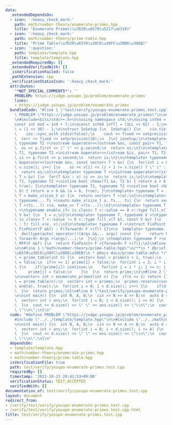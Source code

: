 ```yaml
---
data:
  _extendedDependsOn:
  - icon: ':heavy_check_mark:'
    path: math/number-theory/enumerate-primes.hpp
    title: "Enumerate Primes(\u7D20\u6570\u5217\u6319)"
  - icon: ':heavy_check_mark:'
    path: math/number-theory/prime-table.hpp
    title: "Prime Table(\u7D20\u6570\u30C6\u30FC\u30D6\u30EB)"
  - icon: ':question:'
    path: template/template.hpp
    title: template/template.hpp
  _extendedRequiredBy: []
  _extendedVerifiedWith: []
  _isVerificationFailed: false
  _pathExtension: cpp
  _verificationStatusIcon: ':heavy_check_mark:'
  attributes:
    '*NOT_SPECIAL_COMMENTS*': ''
    PROBLEM: https://judge.yosupo.jp/problem/enumerate_primes
    links:
    - https://judge.yosupo.jp/problem/enumerate_primes
  bundledCode: "#line 1 \"test/verify/yosupo-enumerate-primes.test.cpp\"\n#define\
    \ PROBLEM \"https://judge.yosupo.jp/problem/enumerate_primes\"\n\n#line 1 \"template/template.hpp\"\
    \n#include<bits/stdc++.h>\n\nusing namespace std;\n\nusing int64 = long long;\n\
    const int mod = 1e9 + 7;\n\nconst int64 infll = (1LL << 62) - 1;\nconst int inf\
    \ = (1 << 30) - 1;\n\nstruct IoSetup {\n  IoSetup() {\n    cin.tie(nullptr);\n\
    \    ios::sync_with_stdio(false);\n    cout << fixed << setprecision(10);\n  \
    \  cerr << fixed << setprecision(10);\n  }\n} iosetup;\n\ntemplate< typename T1,\
    \ typename T2 >\nostream &operator<<(ostream &os, const pair< T1, T2 >& p) {\n\
    \  os << p.first << \" \" << p.second;\n  return os;\n}\n\ntemplate< typename\
    \ T1, typename T2 >\nistream &operator>>(istream &is, pair< T1, T2 > &p) {\n \
    \ is >> p.first >> p.second;\n  return is;\n}\n\ntemplate< typename T >\nostream\
    \ &operator<<(ostream &os, const vector< T > &v) {\n  for(int i = 0; i < (int)\
    \ v.size(); i++) {\n    os << v[i] << (i + 1 != v.size() ? \" \" : \"\");\n  }\n\
    \  return os;\n}\n\ntemplate< typename T >\nistream &operator>>(istream &is, vector<\
    \ T > &v) {\n  for(T &in : v) is >> in;\n  return is;\n}\n\ntemplate< typename\
    \ T1, typename T2 >\ninline bool chmax(T1 &a, T2 b) { return a < b && (a = b,\
    \ true); }\n\ntemplate< typename T1, typename T2 >\ninline bool chmin(T1 &a, T2\
    \ b) { return a > b && (a = b, true); }\n\ntemplate< typename T = int64 >\nvector<\
    \ T > make_v(size_t a) {\n  return vector< T >(a);\n}\n\ntemplate< typename T,\
    \ typename... Ts >\nauto make_v(size_t a, Ts... ts) {\n  return vector< decltype(make_v<\
    \ T >(ts...)) >(a, make_v< T >(ts...));\n}\n\ntemplate< typename T, typename V\
    \ >\ntypename enable_if< is_class< T >::value == 0 >::type fill_v(T &t, const\
    \ V &v) {\n  t = v;\n}\n\ntemplate< typename T, typename V >\ntypename enable_if<\
    \ is_class< T >::value != 0 >::type fill_v(T &t, const V &v) {\n  for(auto &e\
    \ : t) fill_v(e, v);\n}\n\ntemplate< typename F >\nstruct FixPoint : F {\n  explicit\
    \ FixPoint(F &&f) : F(forward< F >(f)) {}\n\n  template< typename... Args >\n\
    \  decltype(auto) operator()(Args &&... args) const {\n    return F::operator()(*this,\
    \ forward< Args >(args)...);\n  }\n};\n \ntemplate< typename F >\ninline decltype(auto)\
    \ MFP(F &&f) {\n  return FixPoint< F >{forward< F >(f)};\n}\n#line 4 \"test/verify/yosupo-enumerate-primes.test.cpp\"\
    \n\n#line 1 \"math/number-theory/prime-table.hpp\"\n/**\n * @brief Prime Table(\u7D20\
    \u6570\u30C6\u30FC\u30D6\u30EB)\n * @docs docs/prime-table.md\n */\nvector< bool\
    \ > prime_table(int n) {\n  vector< bool > prime(n + 1, true);\n  if(n >= 0) prime[0]\
    \ = false;\n  if(n >= 1) prime[1] = false;\n  for(int i = 2; i * i <= n; i++)\
    \ {\n    if(!prime[i]) continue;\n    for(int j = i * i; j <= n; j += i) {\n \
    \     prime[j] = false;\n    }\n  }\n  return prime;\n}\n#line 2 \"math/number-theory/enumerate-primes.hpp\"\
    \n\nvector< int > enumerate_primes(int n) {\n  if(n <= 1) return {};\n  auto d\
    \ = prime_table(n);\n  vector< int > primes;\n  primes.reserve(count(begin(d),\
    \ end(d), true));\n  for(int i = 0; i < d.size(); i++) {\n    if(d[i]) primes.push_back(i);\n\
    \  }\n  return primes;\n}\n#line 6 \"test/verify/yosupo-enumerate-primes.test.cpp\"\
    \n\nint main() {\n  int N, A, B;\n  cin >> N >> A >> B;\n  auto d = enumerate_primes(N);\n\
    \  vector< int > ans;\n  for(int i = B; i < d.size(); i += A) {\n    ans.emplace_back(d[i]);\n\
    \  }\n  cout << d.size() << \" \" << ans.size() << \"\\n\";\n  cout << ans <<\
    \ \"\\n\";\n}\n"
  code: "#define PROBLEM \"https://judge.yosupo.jp/problem/enumerate_primes\"\n\n\
    #include \"../../template/template.hpp\"\n\n#include \"../../math/number-theory/enumerate-primes.hpp\"\
    \n\nint main() {\n  int N, A, B;\n  cin >> N >> A >> B;\n  auto d = enumerate_primes(N);\n\
    \  vector< int > ans;\n  for(int i = B; i < d.size(); i += A) {\n    ans.emplace_back(d[i]);\n\
    \  }\n  cout << d.size() << \" \" << ans.size() << \"\\n\";\n  cout << ans <<\
    \ \"\\n\";\n}\n"
  dependsOn:
  - template/template.hpp
  - math/number-theory/enumerate-primes.hpp
  - math/number-theory/prime-table.hpp
  isVerificationFile: true
  path: test/verify/yosupo-enumerate-primes.test.cpp
  requiredBy: []
  timestamp: '2022-10-23 20:41:53+09:00'
  verificationStatus: TEST_ACCEPTED
  verifiedWith: []
documentation_of: test/verify/yosupo-enumerate-primes.test.cpp
layout: document
redirect_from:
- /verify/test/verify/yosupo-enumerate-primes.test.cpp
- /verify/test/verify/yosupo-enumerate-primes.test.cpp.html
title: test/verify/yosupo-enumerate-primes.test.cpp
---
```


